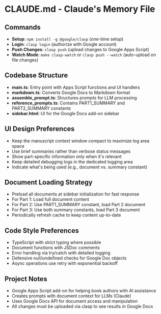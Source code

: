 # CLAUDE.md - Claude's Memory File

## Commands
- **Setup**: `npm install -g @google/clasp` (one-time setup)
- **Login**: `clasp login` (authorize with Google account)
- **Push Changes**: `clasp push` (upload changes to Google Apps Script)
- **Watch Mode**: `make clasp-watch` or `clasp push --watch` (auto-upload on file changes)

## Codebase Structure
- **main.ts**: Entry point with Apps Script functions and UI handlers
- **markdown.ts**: Converts Google Docs to Markdown format
- **assemble_prompt.ts**: Structures prompts for LLM processing
- **reference_prompts.ts**: Contains PART1_SUMMARY and PART2_SUMMARY constants
- **sidebar.html**: UI for the Google Docs add-on sidebar

## UI Design Preferences
- Keep the manuscript context window compact to maximize log area space
- Use brief summaries rather than verbose status messages
- Show part-specific information only when it's relevant
- Keep detailed debugging logs in the dedicated logging area
- Indicate what's being used (e.g., document vs. summary constant)

## Document Loading Strategy
- Preload all documents at sidebar initialization for fast response
- For Part 1: Load full document content
- For Part 2: Use PART1_SUMMARY constant, load Part 2 document
- For Part 3: Use both summary constants, load Part 3 document
- Periodically refresh cache to keep content up-to-date

## Code Style Preferences
- TypeScript with strict typing where possible
- Document functions with JSDoc comments
- Error handling via try/catch with detailed logging
- Defensive null/undefined checks for Google Doc objects
- Async operations use retry with exponential backoff

## Project Notes
- Google Apps Script add-on for helping book authors with AI assistance
- Creates prompts with document context for LLMs (Claude)
- Uses Google Docs API for document access and manipulation
- All changes must be uploaded via clasp to see results in Google Docs